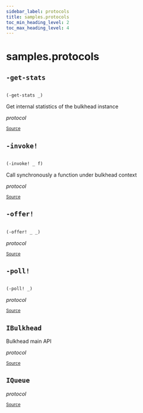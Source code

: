 ```yaml
---
sidebar_label: protocols
title: samples.protocols
toc_min_heading_level: 2
toc_max_heading_level: 4
---
```


# <a name="samples.protocols">samples.protocols</a>






## <a name="samples.protocols/-get-stats">`-get-stats`</a><a name="samples.protocols/-get-stats"></a>
``` clojure

(-get-stats _)
```


Get internal statistics of the bulkhead instance

*protocol*

<p><sub><a href="https://github.com/borkdude/quickdoc/blob/master//src/samples/protocols.clj#L9-L9">Source</a></sub></p>

## <a name="samples.protocols/-invoke!">`-invoke!`</a><a name="samples.protocols/-invoke!"></a>
``` clojure

(-invoke! _ f)
```


Call synchronously a function under bulkhead context

*protocol*

<p><sub><a href="https://github.com/borkdude/quickdoc/blob/master//src/samples/protocols.clj#L10-L10">Source</a></sub></p>

## <a name="samples.protocols/-offer!">`-offer!`</a><a name="samples.protocols/-offer!"></a>
``` clojure

(-offer! _ _)
```


*protocol*

<p><sub><a href="https://github.com/borkdude/quickdoc/blob/master//src/samples/protocols.clj#L5-L5">Source</a></sub></p>

## <a name="samples.protocols/-poll!">`-poll!`</a><a name="samples.protocols/-poll!"></a>
``` clojure

(-poll! _)
```


*protocol*

<p><sub><a href="https://github.com/borkdude/quickdoc/blob/master//src/samples/protocols.clj#L4-L4">Source</a></sub></p>

## <a name="samples.protocols/IBulkhead">`IBulkhead`</a><a name="samples.protocols/IBulkhead"></a>


Bulkhead main API

*protocol*

<p><sub><a href="https://github.com/borkdude/quickdoc/blob/master//src/samples/protocols.clj#L7-L10">Source</a></sub></p>

## <a name="samples.protocols/IQueue">`IQueue`</a><a name="samples.protocols/IQueue"></a>


*protocol*

<p><sub><a href="https://github.com/borkdude/quickdoc/blob/master//src/samples/protocols.clj#L3-L5">Source</a></sub></p>
